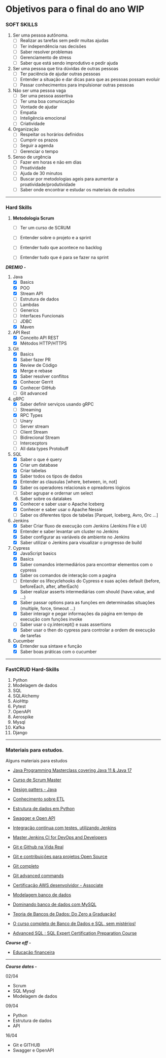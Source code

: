 # Objetivos para o final do ano WIP

### **SOFT SKILLS**

1. Ser uma pessoa autônoma.
    - [ ] Realizar as tarefas sem pedir muitas ajudas
    - [ ] Ter independência nas decisões
    - [ ] Saber resolver problemas
    - [ ] Gerenciamento de stress
    - [ ] Saber que está sendo improdutivo e pedir ajuda
2. Ser uma pessoa que tira dúvidas de outras pessoas
    - [ ] Ter paciência de ajudar outras pessoas
    - [ ] Entender a situação e dar dicas para que as pessoas possam evoluir
    - [ ] Passar conhecimentos para impulsionar outras pessoas
3. Não ser uma pessoa vaga
    - [ ] Ser uma pessoa assertiva
    - [ ] Ter uma boa comunicação
    - [ ] Vontade de ajudar
    - [ ] Empatia
    - [ ] Inteligência emocional
    - [ ] Criatividade
4. Organização
    - [ ] Respeitar os horários definidos
    - [ ] Cumprir os prazos
    - [ ] Seguir a agenda
    - [ ] Gerenciar o tempo
5. Senso de urgência
    - [ ] Fazer em horas e não em dias
    - [ ] Proatividade
    - [ ] Ajuda de 30 minutos
    - [ ] Buscar por metodologias ageis para aumentar a proatividade/produtividade
    - [ ] Saber onde encontrar e estudar os materiais de estudos

---

### **Hard Skills**  

1.  **Metodologia Scrum**  
    - [ ] Ter um curso de SCRUM  
    - [ ] Entender sobre o projeto e a sprint  
    - [ ] Entender tudo que acontece no backlog  
    - [ ] Entender tudo que é para se fazer na sprint  


***DREMIO -***


1. Java
    - [x] Basics
    - [x] POO
    - [x] Stream API
    - [ ] Estrutura de dados
    - [ ] Lambdas
    - [ ] Generics
    - [ ] Interfaces Funcionais
    - [ ] JDBC
    - [x] Maven
2. API Rest
    - [x] Conceito API REST
    - [x] Métodos HTTP/HTTPS
3. Git
    - [x] Basics
    - [x] Saber fazer PR
    - [x] Review de Código
    - [x] Merge e rebase
    - [x] Saber resolver conflitos
    - [x] Conhecer Gerrit
    - [x] Conhecer GitHub
    - [ ] Git advanced
4. gRPC
    - [x] Saber definir serviços usando gRPC
    - [ ] Streaming
    - [x] RPC Types
    - [ ] Unary
    - [ ] Server stream
    - [ ] Client Stream
    - [ ] Bidirecional Stream
    - [ ] Intercecptors
    - [ ] All data types Protobuff
5. SQL
    - [x] Saber o que é query
    - [x] Criar um database
    - [x] Criar tabelas
    - [x] Saber todos os tipos de dados
    - [x] Entender as clausulas [where, between, in, not]
    - [x] Saber os operadores relacionais e opreadores lógicos
    - [ ] Saber agrupar e ordernar um select
    6. Saber sobre os datalakes
    - [x] Conhecer e saber usar o Apache Iceberg
    - [x] Conhecer e saber usar o Apache Nessie
    - [ ] Saber os diferentes tipos de tabelas [Parquet, Iceberg, Avro, Orc ...]
7. Jenkins
    - [x] Saber Criar fluxo de execução com Jenkins (Jenkins File e UI)
    - [x] Entender e saber levantar um cluster no Jenkins
    - [x] Saber configurar as variáveis de ambiente no Jenkins
    - [x] Saber utilizar o Jenkins para visualizar o progresso de build
8. Cypress
    - [x] JavaScript basics
    - [x] Basics
    - [x] Saber comandos intermediários para encontrar elementos com o cypress
    - [x] Saber os comandos de interação com a pagina
    - [ ] Entender os lifecyclehooks do Cypress e suas ações default (before, beforeEach, after, afterEach)
    - [x] Saber realizar asserts intermediárias com should (have.value, and ...)
    - [x] Saber passar options para as funções em determinadas situações (multiple, force, timeout ...)
    - [x] Saber interagir e pegar informações da página em tempo de execução com funções invoke
    - [ ] Saber usar o cy.intercept() e suas assertions
    - [x] Saber usar o then do cypress para controlar a ordem de execução de tarefas
9. Cucumber
    - [x] Entender sua sintaxe e função
    - [x] Saber boas práticas com o cucumber

---

### FastCRUD Hard-Skills  

1. Python
2. Modelagem de dados
3. SQL
4. SQLAlchemy
5. AioHttp
6. Pytest
7. OpenAPI
8. Aerospike
9. Mysql
10. Kafka
11. Django


---

### Materiais para estudos.

Alguns materiais para estudos

- [Java Programming Masterclass covering Java 11 & Java 17](https://www.udemy.com/course/java-the-complete-java-developer-course/learn/lecture/3133056?start=0#overview)

- [Curso de Scrum Master](https://www.udemy.com/course/formacao-total-em-scrum/learn/lecture/9911450#overview)
- [Design patters - Java](https://www.udemy.com/course/design-patterns-java/learn/lecture/8061670?start=15#overview)

- [Conhecimento sobre ETL](https://www.udemy.com/course/curso-pentaho-data-integration-pdi-kettle-bi-etl-essencial/learn/lecture/14516796?start=0#overview)

- [Estrutura de dados em Python](https://www.udemy.com/course/estrutura-de-dados-e-algoritmos-python-guia-completo/learn/lecture/20995778?start=180#overview)

- [Swagger e Open API](https://www.udemy.com/course/aprenda-a-criar-especificacoes-de-apis-com-swagger-e-openapi/learn/lecture/13005518?start=555#overview)

- [Integração contínua com testes, utilizando Jenkins](https://www.udemy.com/course/integracao-continua-jenkins/learn/lecture/18549580?start=0#overview)

- [Master Jenkins CI for DevOps and Developers](https://www.udemy.com/course/draft/1034400/learn/lecture/6159106?start=0#overview)

- [Git e Github na Vida Real](https://www.udemy.com/course/git-e-github-na-vida-real/learn/lecture/9055594#overview)

- [Git e contribuições para projetos Open Source](https://www.udemy.com/course/git-e-github/learn/lecture/6995588#overview)

- [Git completo](https://www.udemy.com/course/git-completo-do-basico-ao-avancado/learn/quiz/4716212#overview)

- [Git advanced commands](https://www.udemy.com/course/git-advanced-commands/learn/lecture/8224568?start=15#overview)

- [Certificação AWS desenvolvidor - Associate](https://www.udemy.com/course/aws-developer/learn/lecture/14994766?start=0#overview)

- [Modelagem banco de dados](https://www.udemy.com/course/modelagem-de-dados-em-banco-de-dados-relacional/learn/lecture/2509382?start=15#overview)

- [Dominando banco de dados com MySQL](https://www.udemy.com/course/curso-mysql/learn/lecture/5008840?start=195#overview)

- [Teoria de Bancos de Dados: Do Zero a Graduação!](https://www.udemy.com/course/arquitetura-interna-banco-de-dados/learn/lecture/11303734#overview)

- [O curso completo de Banco de Dados e SQL, sem mistérios!](https://www.udemy.com/course/bancos-de-dados-relacionais-basico-avancado/learn/lecture/6070838#overview)

- [Advanced SQL : SQL Expert Certification Preparation Course](https://www.udemy.com/course/sql-advanced/learn/lecture/12677804#overview)


***Course off -***

- [Educação financeira](https://www.udemy.com/course/curso-completo-de-educacao-financeira/learn/lecture/12461254?start=0#overview)

----

***Course dates -***


02/04
- Scrum
- SQL Mysql
- Modelagem de dados  
  
09/04

- Python
- Estrutura de dados
- API

16/04

- Git e GITHUB
- Swagger e OpenAPI
